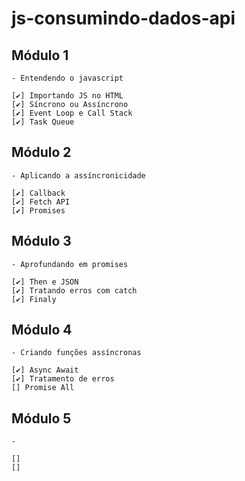 # js-consumindo-dados-api

##

## Módulo 1

    - Entendendo o javascript

    [✔️] Importando JS no HTML
    [✔️] Síncrono ou Assíncrono
    [✔️] Event Loop e Call Stack
    [✔️] Task Queue

## Módulo 2

    - Aplicando a assíncronicidade

    [✔️] Callback
    [✔️] Fetch API
    [✔️] Promises

## Módulo 3

    - Aprofundando em promises

    [✔️] Then e JSON
    [✔️] Tratando erros com catch
    [✔️] Finaly

## Módulo 4

    - Criando funções assíncronas

    [✔️] Async Await
    [✔️] Tratamento de erros
    [] Promise All

## Módulo 5

    -

    []
    []

